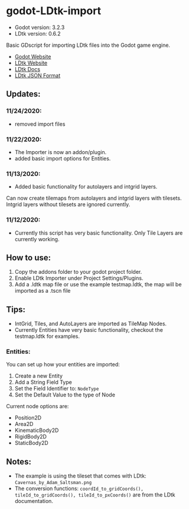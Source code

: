 # godot-LDtk-import
- Godot version: 3.2.3
- LDtk version: 0.6.2

Basic GDscript for importing LDtk files into the Godot game engine.

- [Godot Website](https://godotengine.org/)
- [LDtk Website](https://deepnight.net/tools/ldtk-2d-level-editor/)
- [LDtk Docs](https://deepnight.net/docs/ldtk/)
- [LDtk JSON Format](https://github.com/deepnight/ldtk/blob/master/JSON_DOC.md)

## Updates:
### 11/24/2020:
- removed import files
### 11/22/2020:
- The Importer is now an addon/plugin.
- added basic import options for Entities.
### 11/13/2020:
- Added basic functionality for autolayers and intgrid layers.

Can now create tilemaps from autolayers and intgrid layers with tilesets.  Intgrid layers without tilesets are ignored currently.
### 11/12/2020:
- Currently this script has very basic functionality.  Only Tile Layers are currently working.

## How to use:
1. Copy the addons folder to your godot project folder.
2. Enable LDtk Importer under Project Settings/Plugins.
3. Add a .ldtk map file or use the example testmap.ldtk, the map will be imported as a .tscn file

## Tips:
- IntGrid, Tiles, and AutoLayers are imported as TileMap Nodes.
- Currently Entities have very basic functionality, checkout the testmap.ldtk for examples.

### Entities:
You can set up how your entities are imported:
1. Create a new Entity
2. Add a String Field Type
3. Set the Field Identifier to: `NodeType`
4. Set the Default Value to the type of Node

Current node options are:
- Position2D
- Area2D
- KinematicBody2D
- RigidBody2D
- StaticBody2D

## Notes:
- The example is using the tileset that comes with LDtk: `Cavernas_by_Adam_Saltsman.png`
- The conversion functions: `coordId_to_gridCoords(), tileId_to_gridCoords(), tileId_to_pxCoords()` are from the LDtk documentation. 
